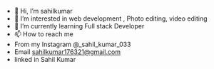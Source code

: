 - 👋 Hi, I’m sahilkumar
- 👀 I’m interested in web development , Photo editing, video editing 
- 🌱 I’m currently learning Full stack Developer 
- 📫 How to reach me
- From my Instagram @_sahil_kumar_033 
- Email sahilkumar176321@gmail.com
- linked in Sahil Kumar

